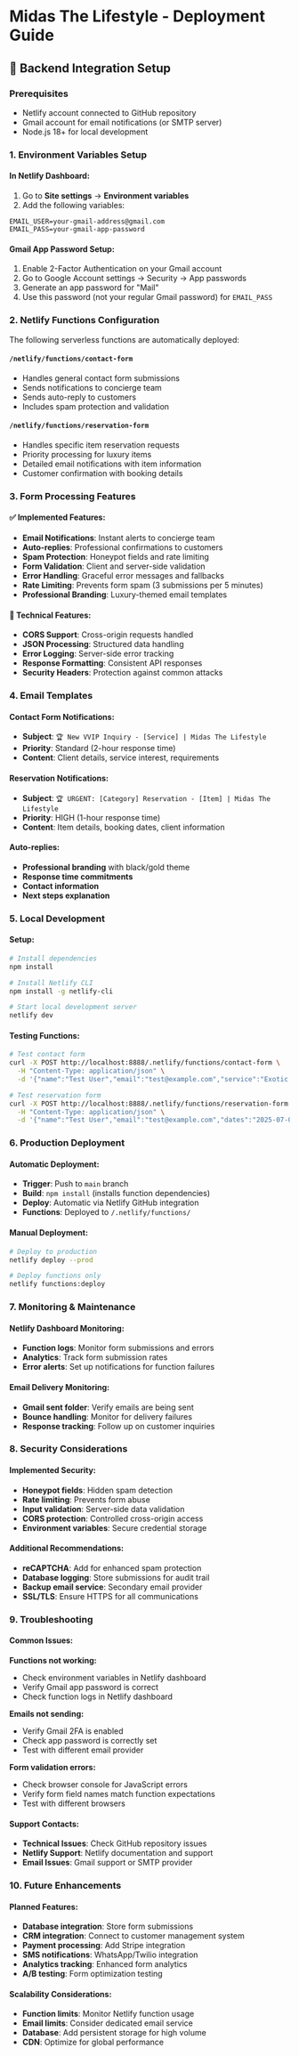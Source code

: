 # Midas The Lifestyle - Deployment Guide

## 🚀 Backend Integration Setup

### Prerequisites
- Netlify account connected to GitHub repository
- Gmail account for email notifications (or SMTP server)
- Node.js 18+ for local development

### 1. Environment Variables Setup

#### In Netlify Dashboard:
1. Go to **Site settings** → **Environment variables**
2. Add the following variables:

```
EMAIL_USER=your-gmail-address@gmail.com
EMAIL_PASS=your-gmail-app-password
```

#### Gmail App Password Setup:
1. Enable 2-Factor Authentication on your Gmail account
2. Go to Google Account settings → Security → App passwords
3. Generate an app password for "Mail"
4. Use this password (not your regular Gmail password) for `EMAIL_PASS`

### 2. Netlify Functions Configuration

The following serverless functions are automatically deployed:

#### `/netlify/functions/contact-form`
- Handles general contact form submissions
- Sends notifications to concierge team
- Sends auto-reply to customers
- Includes spam protection and validation

#### `/netlify/functions/reservation-form`
- Handles specific item reservation requests
- Priority processing for luxury items
- Detailed email notifications with item information
- Customer confirmation with booking details

### 3. Form Processing Features

#### ✅ Implemented Features:
- **Email Notifications**: Instant alerts to concierge team
- **Auto-replies**: Professional confirmations to customers
- **Spam Protection**: Honeypot fields and rate limiting
- **Form Validation**: Client and server-side validation
- **Error Handling**: Graceful error messages and fallbacks
- **Rate Limiting**: Prevents form spam (3 submissions per 5 minutes)
- **Professional Branding**: Luxury-themed email templates

#### 🔧 Technical Features:
- **CORS Support**: Cross-origin requests handled
- **JSON Processing**: Structured data handling
- **Error Logging**: Server-side error tracking
- **Response Formatting**: Consistent API responses
- **Security Headers**: Protection against common attacks

### 4. Email Templates

#### Contact Form Notifications:
- **Subject**: `🏆 New VVIP Inquiry - [Service] | Midas The Lifestyle`
- **Priority**: Standard (2-hour response time)
- **Content**: Client details, service interest, requirements

#### Reservation Notifications:
- **Subject**: `🏆 URGENT: [Category] Reservation - [Item] | Midas The Lifestyle`
- **Priority**: HIGH (1-hour response time)
- **Content**: Item details, booking dates, client information

#### Auto-replies:
- **Professional branding** with black/gold theme
- **Response time commitments**
- **Contact information**
- **Next steps explanation**

### 5. Local Development

#### Setup:
```bash
# Install dependencies
npm install

# Install Netlify CLI
npm install -g netlify-cli

# Start local development server
netlify dev
```

#### Testing Functions:
```bash
# Test contact form
curl -X POST http://localhost:8888/.netlify/functions/contact-form \
  -H "Content-Type: application/json" \
  -d '{"name":"Test User","email":"test@example.com","service":"Exotic Car Rental","message":"Test message"}'

# Test reservation form
curl -X POST http://localhost:8888/.netlify/functions/reservation-form \
  -H "Content-Type: application/json" \
  -d '{"name":"Test User","email":"test@example.com","dates":"2025-07-01 to 2025-07-03","location":"Dubai","item":"Bugatti Chiron"}'
```

### 6. Production Deployment

#### Automatic Deployment:
- **Trigger**: Push to `main` branch
- **Build**: `npm install` (installs function dependencies)
- **Deploy**: Automatic via Netlify GitHub integration
- **Functions**: Deployed to `/.netlify/functions/`

#### Manual Deployment:
```bash
# Deploy to production
netlify deploy --prod

# Deploy functions only
netlify functions:deploy
```

### 7. Monitoring & Maintenance

#### Netlify Dashboard Monitoring:
- **Function logs**: Monitor form submissions and errors
- **Analytics**: Track form submission rates
- **Error alerts**: Set up notifications for function failures

#### Email Delivery Monitoring:
- **Gmail sent folder**: Verify emails are being sent
- **Bounce handling**: Monitor for delivery failures
- **Response tracking**: Follow up on customer inquiries

### 8. Security Considerations

#### Implemented Security:
- **Honeypot fields**: Hidden spam detection
- **Rate limiting**: Prevents form abuse
- **Input validation**: Server-side data validation
- **CORS protection**: Controlled cross-origin access
- **Environment variables**: Secure credential storage

#### Additional Recommendations:
- **reCAPTCHA**: Add for enhanced spam protection
- **Database logging**: Store submissions for audit trail
- **Backup email service**: Secondary email provider
- **SSL/TLS**: Ensure HTTPS for all communications

### 9. Troubleshooting

#### Common Issues:

**Functions not working:**
- Check environment variables in Netlify dashboard
- Verify Gmail app password is correct
- Check function logs in Netlify dashboard

**Emails not sending:**
- Verify Gmail 2FA is enabled
- Check app password is correctly set
- Test with different email provider

**Form validation errors:**
- Check browser console for JavaScript errors
- Verify form field names match function expectations
- Test with different browsers

#### Support Contacts:
- **Technical Issues**: Check GitHub repository issues
- **Netlify Support**: Netlify documentation and support
- **Email Issues**: Gmail support or SMTP provider

### 10. Future Enhancements

#### Planned Features:
- **Database integration**: Store form submissions
- **CRM integration**: Connect to customer management system
- **Payment processing**: Add Stripe integration
- **SMS notifications**: WhatsApp/Twilio integration
- **Analytics tracking**: Enhanced form analytics
- **A/B testing**: Form optimization testing

#### Scalability Considerations:
- **Function limits**: Monitor Netlify function usage
- **Email limits**: Consider dedicated email service
- **Database**: Add persistent storage for high volume
- **CDN**: Optimize for global performance
